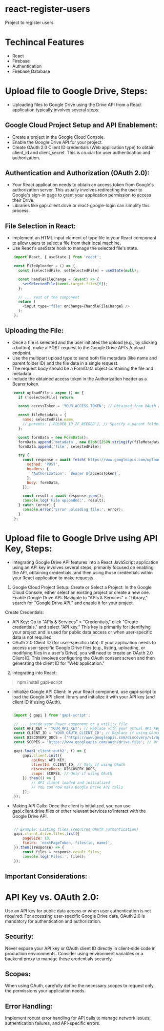 # react-register-users
Project to register users

# Techincal Features
* React
* Firebase
* Authentication
* Firebase Database

# Upload file to Google Drive, Steps:

* Uploading files to Google Drive using the Drive API from a React application typically involves several steps:

## Google Cloud Project Setup and API Enablement:
* Create a project in the Google Cloud Console.
* Enable the Google Drive API for your project.
* Create OAuth 2.0 Client ID credentials (Web application type) to obtain client_id and client_secret. This is crucial for user authentication and authorization.

## Authentication and Authorization (OAuth 2.0):
* Your React application needs to obtain an access token from Google's authorization server. This usually involves redirecting the user to Google's sign-in page to grant your application permission to access their Drive.
* Libraries like gapi.client.drive or react-google-login can simplify this process.

## File Selection in React:
* Implement an HTML input element of type file in your React component to allow users to select a file from their local machine.
* Use React's useState hook to manage the selected file's state.

```js
    import React, { useState } from 'react';

    const FileUploader = () => {
      const [selectedFile, setSelectedFile] = useState(null);

      const handleFileChange = (event) => {
        setSelectedFile(event.target.files[0]);
      };

      // ... rest of the component
      return (
        <input type="file" onChange={handleFileChange} />
      );
    };
```    
## Uploading the File:
* Once a file is selected and the user initiates the upload (e.g., by clicking a button), make a POST request to the Google Drive API's /upload endpoint.
* Use the multipart upload type to send both file metadata (like name and parent folder ID) and the file data in a single request.
* The request body should be a FormData object containing the file and metadata.
* Include the obtained access token in the Authorization header as a Bearer token.

```js
    const uploadFile = async () => {
      if (!selectedFile) return;

      const accessToken = 'YOUR_ACCESS_TOKEN'; // Obtained from OAuth 2.0 flow

      const fileMetadata = {
        name: selectedFile.name,
        // parents: ['FOLDER_ID_IF_NEEDED'], // Specify a parent folder ID if desired
      };

      const formData = new FormData();
      formData.append('metadata', new Blob([JSON.stringify(fileMetadata)], { type: 'application/json' }));
      formData.append('file', selectedFile);

      try {
        const response = await fetch('https://www.googleapis.com/upload/drive/v3/files?uploadType=multipart', {
          method: 'POST',
          headers: {
            'Authorization': `Bearer ${accessToken}`,
          },
          body: formData,
        });

        const result = await response.json();
        console.log('File uploaded:', result);
      } catch (error) {
        console.error('Error uploading file:', error);
      }
    };
```



# Upload file to Google Drive using API Key, Steps:

* Integrating Google Drive API features into a React JavaScript application using an API key involves several steps, primarily focused on enabling the API, obtaining credentials, and then using those credentials within your React application to make requests.

1. Google Cloud Project Setup:
Create or Select a Project:
In the Google Cloud Console, either select an existing project or create a new one.
Enable Google Drive API:
Navigate to "APIs & Services" > "Library," search for "Google Drive API," and enable it for your project.

Create Credentials:
*  API Key: Go to "APIs & Services" > "Credentials," click "Create credentials," and select "API key." This key is primarily for identifying your project and is used for public data access or when user-specific data is not required.
* OAuth 2.0 Client ID (for user-specific data): If your application needs to access user-specific Google Drive files (e.g., listing, uploading, or modifying files in a user's Drive), you will need to create an OAuth 2.0 Client ID. This involves configuring the OAuth consent screen and then generating the client ID for "Web application."

2. Integrating into React:

>   npm install gapi-script

* Initialize Google API Client: In your React component, use gapi-script to load the Google API client library and initialize it with your API key (and client ID if using OAuth).

```js

    import { gapi } from 'gapi-script';

    // ... inside your React component or a utility file
    const API_KEY = 'YOUR_API_KEY'; // Replace with your actual API key
    const CLIENT_ID = 'YOUR_OAUTH_CLIENT_ID'; // Replace if using OAuth
    const DISCOVERY_DOCS = ["https://www.googleapis.com/discovery/v1/apis/drive/v3/rest"];
    const SCOPES = 'https://www.googleapis.com/auth/drive.file'; // Or other relevant scopes

    gapi.load('client:auth2', () => {
        gapi.client.init({
            apiKey: API_KEY,
            clientId: CLIENT_ID, // Only if using OAuth
            discoveryDocs: DISCOVERY_DOCS,
            scope: SCOPES, // Only if using OAuth
        }).then(() => {
            // API client loaded and initialized
            // You can now make Google Drive API calls
        });
    });
```

* Making API Calls: Once the client is initialized, you can use gapi.client.drive.files or other relevant services to interact with the Google Drive API.

```js

    // Example: Listing files (requires OAuth authentication)
    gapi.client.drive.files.list({
        pageSize: 10,
        fields: 'nextPageToken, files(id, name)',
    }).then((response) => {
        const files = response.result.files;
        console.log('Files:', files);
    });
```
## Important Considerations:
# API Key vs. OAuth 2.0:
Use an API key for public data access or when user authentication is not required. For accessing user-specific Google Drive data, OAuth 2.0 is mandatory for authentication and authorization.

## Security:
Never expose your API key or OAuth client ID directly in client-side code in production environments. Consider using environment variables or a backend proxy to manage these credentials securely.

## Scopes:
When using OAuth, carefully define the necessary scopes to request only the permissions your application needs.

## Error Handling:
Implement robust error handling for API calls to manage network issues, authentication failures, and API-specific errors.
